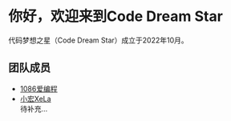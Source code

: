 # 你好，欢迎来到Code Dream Star
代码梦想之星（Code Dream Star）成立于2022年10月。

## 团队成员
- [1086爱编程](https://github.com/1086-loves-programming)
- [小宏XeLa](https://github.com/xiaohong2022)<br>
待补充...
